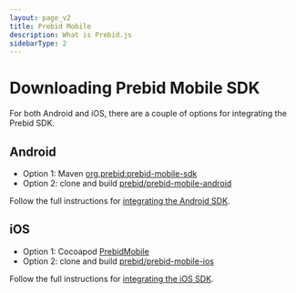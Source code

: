 ```yaml
---
layout: page_v2
title: Prebid Mobile
description: What is Prebid.js
sidebarType: 2
---
```


# Downloading Prebid Mobile SDK

For both Android and iOS, there are a couple of options for integrating the Prebid SDK.

## Android

+ Option 1: Maven [org.prebid:prebid-mobile-sdk](https://mvnrepository.com/artifact/org.prebid/prebid-mobile-sdk)
+ Option 2: clone and build [prebid/prebid-mobile-android](https://github.com/prebid/prebid-mobile-android)

Follow the full instructions for [integrating the Android SDK](/prebid-mobile/pbm-api/android/code-integration-android.html).

## iOS

+ Option 1: Cocoapod [PrebidMobile](https://cocoapods.org/pods/PrebidMobile)
+ Option 2: clone and build [prebid/prebid-mobile-ios](https://github.com/prebid/prebid-mobile-ios)

Follow the full instructions for [integrating the iOS SDK](/prebid-mobile/pbm-api/ios/code-integration-ios.html).
